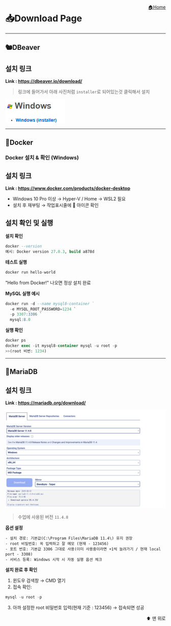<a href="../ReadMe.md" style="float:right;">🏠Home</a><a id="top"></a>

# 📥Download Page

--- 

## 🐿️DBeaver
## 설치 링크
**Link : https://dbeaver.io/download/**  
>링크에 들어가서 아래 사진처럼 `installer`로 되어있는것 클릭해서 설치

![dbeaver](/images/dbeaver.png)  

---

## 🐳Docker
### Docker 설치 & 확인 (Windows)

## 설치 링크
**Link : https://www.docker.com/products/docker-desktop**
- Windows 10 Pro 이상 → Hyper-V / Home → WSL2 필요  
- 설치 후 재부팅 → 작업표시줄에 🐳 아이콘 확인  


## 설치 확인 및 실행

**설치 확인**
```sql
docker --version
예시: Docker version 27.0.3, build a878d
```
**테스트 실행**
```sql
docker run hello-world
```
"Hello from Docker!" 나오면 정상 설치 완료

**MySQL 실행 예시**
```sql
docker run -d --name mysql8-container `
  -e MYSQL_ROOT_PASSWORD=1234 `
  -p 3307:3306 `
  mysql:8.0
```
**실행 확인**
```sql
docker ps
docker exec -it mysql8-container mysql -u root -p
>>(root 비번: 1234)
```

---
## 🦦MariaDB

## 설치 링크
**Link : https://mariadb.org/download/**

![alt text](../images/mariaDBInstall_1.png)

> 수업에 사용된 버전 `11.4.8`

**옵션 설정**
```
- 설치 경로: 기본값(C:\Program Files\MariaDB 11.4\) 유지 권장
- root 비밀번호: 꼭 입력하고 잘 메모 (현재 - 123456)
- 포트 번호: 기본값 3306 그대로 사용(이미 사용중이라면 +1씩 늘려가기 / 현재 local port - 3308)
- 서비스 등록: Windows 시작 시 자동 실행 옵션 체크
```
**설치 완료 후 확인**
1. 윈도우 검색창 → CMD 열기
2. 접속 확인:
```sql
mysql -u root -p
```
3. 아까 설정한 root 비밀번호 입력(현재 기준 : 123456) → 접속되면 성공




















<a href="#top" style="display:block; text-align:right; text-decoration:none; font-size:14px;">
⬆️ 맨 위로
</a>